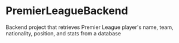 # PremierLeagueBackend
Backend project that retrieves Premier League player's name, team, nationality, position, and stats from a database
